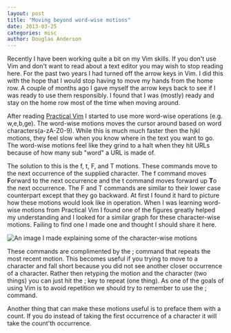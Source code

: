 ```yaml
---
layout: post
title: "Moving beyond word-wise motions"
date: 2013-03-25
categories: misc
author: Douglas Anderson
---
```


Recently I have been working quite a bit on my Vim skills. If you don't use Vim
and don't want to read about a text editor you may wish to stop reading here.
For the past two years I had turned off the arrow keys in Vim. I did this with
the hope that I would stop having to move my hands from the home row. A couple
of months ago I gave myself the arrow keys back to see if I was ready to use
them responsibly. I found that I was (mostly) ready and stay on the home row
most of the time when moving around.


After reading [Practical Vim](http://pragprog.com/book/dnvim/practical-vim)
I started to use more word-wise operations (e.g. w,e,b,ge).
The word-wise motions moves the cursor around based on word
characters(a-zA-Z0-9). While
this is much much faster then the hjkl motions, they feel slow when you know
where in the text you want to go. The word-wise motions feel like they grind to
a halt when they hit URLs because of how many sub "word" a URL is made of.


The solution to this is the f, t, F, and T motions. These commands move to the
next occurrence of the supplied character. The f command moves **F**orward to the
next occurrence and the t command moves forward up **T**o the next occurrence. The
F and T commands are similar to their lower case counterpart except that they go
backward. At first I found it hard to picture how these motions would look like
in operation. When I was learning word-wise motions from Practical Vim I found
one of the figures greatly helped my understanding and I looked for a similar
graph for these character-wise motions. Failing to find one I made one and
thought I should share it here.

<img class="center" src="{{ site.url }}/static/img/fasterthanwordwise-800.jpg" alt="An image I made explaining some of the character-wise motions"/>

These commands are complimented by the ; command that repeats the most recent
motion. This becomes useful if you trying to move to a character and fall short
because you did not see another closer occurrence of a character. Rather then
retyping the motion and the character (two things) you can just hit the ; key
to repeat (one thing). As one of the goals of using Vim is to avoid repetition
we should try to remember to use the ; command.

Another thing that can make these motions useful is to preface them with a
count. If you do instead of taking the first occurrence of a character it will
take the count'th occurrence.

